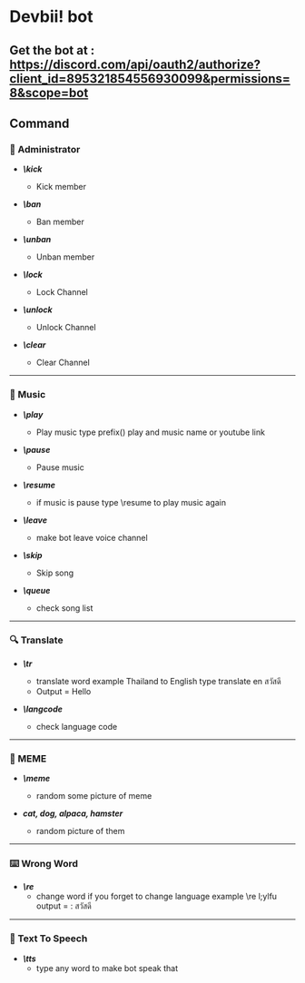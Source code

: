 # Devbii! bot
## Get the bot at : https://discord.com/api/oauth2/authorize?client_id=895321854556930099&permissions=8&scope=bot
## Command
### :wrench: Administrator
* ***\kick***
  * Kick member

* ***\ban***
  * Ban member

* ***\unban***
  * Unban member

* ***\lock***
  * Lock Channel 

* ***\unlock***
  * Unlock Channel 

* ***\clear***
  * Clear Channel 
___
### :guitar: Music
* ***\play***
  * Play music type prefix(\) play and music name or youtube link

* ***\pause***
  * Pause music  

* ***\resume***
  * if music is pause type \resume to play music again

* ***\leave***
  * make bot leave voice channel
* ***\skip***
  * Skip song 

* ***\queue***
  * check song list
___
### :mag: Translate
* ***\tr***
  * translate word example Thailand to English type translate en สวัสดี
  * Output = Hello

* ***\langcode***
  * check language code
___
### :rofl: MEME
* ***\meme***
  * random some picture of meme

* ***cat, dog, alpaca, hamster***
  * random picture of them
___
### :keyboard: Wrong Word
* ***\re***
  * change word if you forget to change language example \re l;ylfu output = : สวัสดี
___
### :lips: Text To Speech
* ***\tts***
  * type any word to make bot speak that
 
  
 
